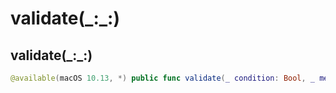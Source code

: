 # validate(\_:\_:)

## validate(\_:\_:)

``` swift
@available(macOS 10.13, *) public func validate(_ condition: Bool, _ message: String) throws
```
